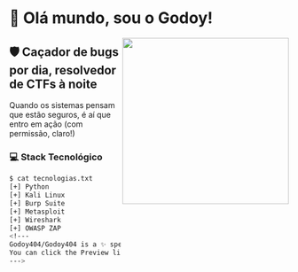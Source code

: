# 👋 Olá mundo, sou o Godoy!

<img align="right" width="300" src="https://media.giphy.com/media/v1.Y2lkPTc5MGI3NjExMzY5ZWM0NDRhZTg5NmNiZDljYTkwZGM1YWI3MzYxMTU1MDUwM2QyNyZlcD12MV9pbnRlcm5hbF9naWZzX2dpZklkJmN0PWc/qgQUggAC3Pfv687qPC/giphy.gif" />

## 🛡️ Caçador de bugs por dia, resolvedor de CTFs à noite

Quando os sistemas pensam que estão seguros, é aí que entro em ação (com permissão, claro!)

### 💻 Stack Tecnológico

```bash
$ cat tecnologias.txt
[+] Python
[+] Kali Linux
[+] Burp Suite
[+] Metasploit
[+] Wireshark
[+] OWASP ZAP
<!---
Godoy404/Godoy404 is a ✨ special ✨ repository because its `README.md` (this file) appears on your GitHub profile.
You can click the Preview link to take a look at your changes.
--->
